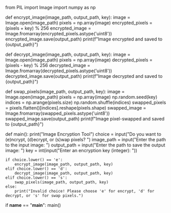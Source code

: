 from PIL import Image
import numpy as np

def encrypt_image(image_path, output_path, key):
    image = Image.open(image_path)
    pixels = np.array(image)
    encrypted_pixels = (pixels + key) % 256
    encrypted_image = Image.fromarray(encrypted_pixels.astype('uint8'))
    encrypted_image.save(output_path)
    print(f"Image encrypted and saved to {output_path}")

def decrypt_image(image_path, output_path, key):
    image = Image.open(image_path)
    pixels = np.array(image)
    decrypted_pixels = (pixels - key) % 256
    decrypted_image = Image.fromarray(decrypted_pixels.astype('uint8'))
    decrypted_image.save(output_path)
    print(f"Image decrypted and saved to {output_path}")

def swap_pixels(image_path, output_path, key):
    image = Image.open(image_path)
    pixels = np.array(image)
    np.random.seed(key)
    indices = np.arange(pixels.size)
    np.random.shuffle(indices)
    swapped_pixels = pixels.flatten()[indices].reshape(pixels.shape)
    swapped_image = Image.fromarray(swapped_pixels.astype('uint8'))
    swapped_image.save(output_path)
    print(f"Image pixel-swapped and saved to {output_path}")

def main():
    print("Image Encryption Tool")
    choice = input("Do you want to (e)ncrypt, (d)ecrypt, or (s)wap pixels? ")
    image_path = input("Enter the path to the input image: ")
    output_path = input("Enter the path to save the output image: ")
    key = int(input("Enter an encryption key (integer): "))

    if choice.lower() == 'e':
        encrypt_image(image_path, output_path, key)
    elif choice.lower() == 'd':
        decrypt_image(image_path, output_path, key)
    elif choice.lower() == 's':
        swap_pixels(image_path, output_path, key)
    else:
        print("Invalid choice! Please choose 'e' for encrypt, 'd' for decrypt, or 's' for swap pixels.")

if __name__ == "__main__":
    main()
